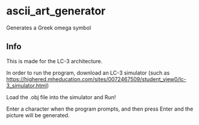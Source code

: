 # ascii_art_generator
Generates a Greek omega symbol

## Info
This is made for the LC-3 architecture. 

In order to run the program, download an LC-3 simulator (such as https://highered.mheducation.com/sites/0072467509/student_view0/lc-3_simulator.html)

Load the .obj file into the simulator and Run!

Enter a character when the program prompts, and then press Enter and the picture will be generated.
